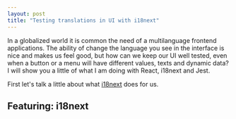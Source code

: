```yaml
---
layout: post
title: "Testing translations in UI with i18next"
---
```


In a globalized world it is common the need of a multilanguage frontend applications. The ability of change the language you see in the interface is nice and makes us feel good, but how can we keep our UI well tested, even when a button or a menu will have different values, texts and dynamic data? I will show you a little of what I am doing with React, i18next and Jest.

First let's talk a little about what [i18next](https://www.i18next.com/) does for us.

## Featuring: i18next